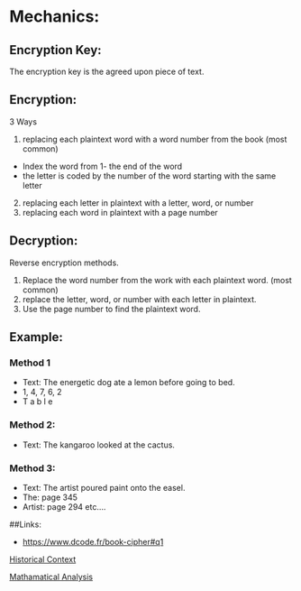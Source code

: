# Mechanics: 
## Encryption Key:
The encryption key is the agreed upon piece of text. 
## Encryption: 
3 Ways
1. replacing each plaintext word with a word number from the book (most common)
* Index the word from 1- the end of the word
* the letter is coded by the number of the word starting with the same letter
2. replacing each letter in plaintext with a letter, word, or number
3. replacing each word in plaintext with a page number
## Decryption: 
Reverse encryption methods.
1. Replace the word number from the work with each plaintext word. (most common)
2. replace the letter, word, or number with each letter in plaintext. 
3. Use the page number to find the plaintext word. 
## Example: 
### Method 1 
* Text: The energetic dog ate a lemon before going to bed. 
* 1, 4, 7, 6, 2
* T  a  b  l e
### Method 2:
* Text: The kangaroo looked at the cactus. 
### Method 3: 
* Text: The artist poured paint onto the easel. 
* The: page 345
* Artist: page 294
etc.... 

##Links:
* https://www.dcode.fr/book-cipher#q1 

[Historical Context](https://github.com/EPHS-CyberSecurity-2020-Hour3/CipherProject/blob/Book_Cipher/book_historicalcontext.md)

[Mathamatical Analysis](https://github.com/EPHS-CyberSecurity-2020-Hour3/CipherProject/blob/Book_Cipher/book_matematicalanalysis.md)



